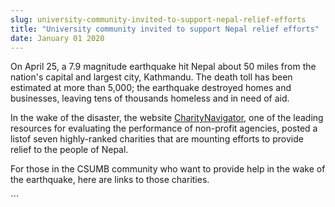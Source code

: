 ```yaml
---
slug: university-community-invited-to-support-nepal-relief-efforts
title: "University community invited to support Nepal relief efforts"
date: January 01 2020
---
```


 
<p>
  On April 25, a 7.9 magnitude earthquake hit Nepal about 50 miles from the
  nation's capital and largest city, Kathmandu. The death toll has been
  estimated at more than 5,000; the earthquake destroyed homes and businesses,
  leaving tens of thousands homeless and in need of aid.
</p>
<p>
  In the wake of the disaster, the website
  <a href="https://www.charitynavigator.org/">CharityNavigator</a>, one of the
  leading resources for evaluating the performance of non&#45;profit agencies,
  posted a listof seven highly&#45;ranked charities that are mounting efforts to
  provide relief to the people of Nepal.
</p>
<p>
  For those in the CSUMB community who want to provide help in the wake of the
  earthquake, here are links to those charities.
</p>
```

